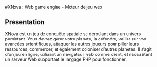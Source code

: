 #XNova : Web game engine - Moteur de jeu web

## Présentation

XNova est un jeu de conquête spatiale se déroulant dans un univers persistant. Vous devrez gérer votre planète, la défendre, veiller sur vos avancées scientifiques, attaquer les autres joueurs pour piller leurs ressources, commercer, et également coloniser d’autres planètes. Il s’agit d’un jeu en ligne, utilisant un navigateur web comme client, et nécessitant un serveur Web supportant le langage PHP pour fonctionner.
